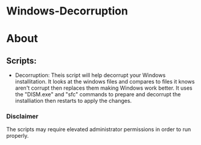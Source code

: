 # Windows-Decorruption
# About

## Scripts:
* Decorruption: Theis script will help decorrupt your Windows installitation. It looks at the windows files and compares to files it knows aren't corrupt then replaces them making Windows work better. It uses the "DISM.exe" and "sfc" commands to prepare and decorrupt the installiation then restarts to apply the changes.

### Disclaimer
The scripts may require elevated administrator permissions in order to run properly.
